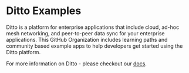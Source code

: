 # Ditto Examples

Ditto is a platform for enterprise applications that include cloud, ad-hoc mesh networking, and peer-to-peer data sync for your enterprise applications.  This GitHub Organization includes learning paths and community based example apps to help developers get started using the Ditto platform.

For more information on Ditto - please checkout our [docs](https://docs.ditto.live/).
